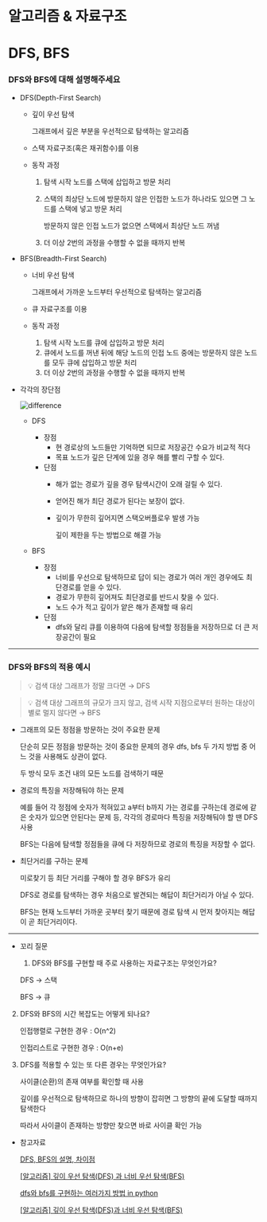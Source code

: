 # 알고리즘 & 자료구조

# DFS, BFS

### DFS와 BFS에 대해 설명해주세요

- DFS(Depth-First Search)
    - 깊이 우선 탐색
        
        그래프에서 깊은 부분을 우선적으로 탐색하는 알고리즘
        
    - 스택 자료구조(혹은 재귀함수)를 이용
    - 동작 과정
        1. 탐색 시작 노드를 스택에 삽입하고 방문 처리
        2. 스택의 최상단 노드에 방문하지 않은 인접한 노드가 하나라도 있으면 그 노드를 스택에 넣고 방문 처리
            
            방문하지 않은 인접 노드가 없으면 스택에서 최상단 노드 꺼냄
            
        3. 더 이상 2번의 과정을 수행할 수 없을 때까지 반복
- BFS(Breadth-First Search)
    - 너비 우선 탐색
        
        그래프에서 가까운 노드부터 우선적으로 탐색하는 알고리즘
        
    - 큐 자료구조를 이용
    - 동작 과정
        1. 탐색 시작 노드를 큐에 삽입하고 방문 처리
        2. 큐에서 노드를 꺼낸 뒤에 해당 노드의 인접 노드 중에는 방문하지 않은 노드를 모두 큐에 삽입하고 방문 처리
        3. 더 이상 2번의 과정을 수행할 수 없을 때까지 반복
- 각각의 장단점
    
    ![difference](https://user-images.githubusercontent.com/88701965/222902448-a95db338-5263-43d2-86ce-faa316105de9.png)
    
    - DFS
        - 장점
            - 현 경로상의 노드들만 기억하면 되므로 저장공간 수요가 비교적 적다
            - 목표 노드가 깊은 단계에 있을 경우 해를 빨리 구할 수 있다.
        - 단점
            - 해가 없는 경로가 깊을 경우 탐색시간이 오래 걸릴 수 있다.
            - 얻어진 해가 최단 경로가 된다는 보장이 없다.
            - 깊이가 무한히 깊어지면 스택오버플로우 발생 가능
                
                깊이 제한을 두는 방법으로 해결 가능
                
    - BFS
        - 장점
            - 너비를 우선으로 탐색하므로 답이 되는 경로가 여러 개인 경우에도 최단경로를 얻을 수 있다.
            - 경로가 무한히 깊어져도 최단경로를 반드시 찾을 수 있다.
            - 노드 수가 적고 깊이가 얕은 해가 존재할 때 유리
        - 단점
            - dfs와 달리 큐를 이용하여 다음에 탐색할 정점들을 저장하므로 더 큰 저장공간이 필요


***
### DFS와 BFS의 적용 예시

>💡 검색 대상 그래프가 정말 크다면 → DFS


>💡 검색 대상 그래프의 규모가 크지 않고, 검색 시작 지점으로부터 원하는 대상이 별로 멀지 않다면 → BFS



- 그래프의 모든 정점을 방문하는 것이 주요한 문제
    
    단순히 모든 정점을 방문하는 것이 중요한 문제의 경우 dfs, bfs 두 가지 방법 중 어느 것을 사용해도 상관이 없다.
    
    두 방식 모두 조건 내의 모든 노드를 검색하기 때문
    
- 경로의 특징을 저장해둬야 하는 문제
    
    예를 들어 각 정점에 숫자가 적혀있고 a부터 b까지 가는 경로를 구하는데 경로에 같은 숫자가 있으면 안된다는 문제 등, 각각의 경로마다 특징을 저장해둬야 할 땐 DFS 사용
    
    BFS는 다음에 탐색할 정점들을 큐에 다 저장하므로 경로의 특징을 저장할 수 없다.
    
- 최단거리를 구하는 문제
    
    미로찾기 등 최단 거리를 구해야 할 경우 BFS가 유리
    
    DFS로 경로를 탐색하는 경우 처음으로 발견되는 해답이 최단거리가 아닐 수 있다.
    
    BFS는 현재 노드부터 가까운 곳부터 찾기 때문에 경로 탐색 시 먼저 찾아지는 해답이 곧 최단거리이다.
    

***
- 꼬리 질문
    1. DFS와 BFS를 구현할 때 주로 사용하는 자료구조는 무엇인가요?
    
    DFS → 스택
    
    BFS → 큐
    
2. DFS와 BFS의 시간 복잡도는 어떻게 되나요?
    
    인접행렬로 구현한 경우 : O(n^2)
    
    인접리스트로 구현한 경우 : O(n+e)
    
3. DFS를 적용할 수 있는 또 다른 경우는 무엇인가요?
    
    사이클(순환)의 존재 여부를 확인할 때 사용
    
    깊이를 우선적으로 탐색하므로 하나의 방향이 잡히면 그 방향의 끝에 도달할 때까지 탐색한다
    
    따라서 사이클이 존재하는 방향만 찾으면 바로 사이클 확인 가능

    
- 참고자료
    
    [DFS, BFS의 설명, 차이점](https://velog.io/@lucky-korma/DFS-BFS의-설명-차이점)
    
    [[알고리즘] 깊이 우선 탐색(DFS) 과 너비 우선 탐색(BFS)](https://velog.io/@cha-suyeon/알고리즘-깊이-우선-탐색DFS-과-너비-우선-탐색BFS)
    
    [dfs와 bfs를 구현하는 여러가지 방법 in python](https://velog.io/@tks7205/dfs와-bfs를-구현하는-여러가지-방법-in-python)

    [[알고리즘] 깊이 우선 탐색(DFS)과 너비 우선 탐색(BFS)](https://currygamedev.tistory.com/10)